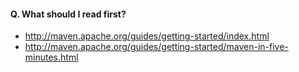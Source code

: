 #### Q. What should I read first?
- http://maven.apache.org/guides/getting-started/index.html
- http://maven.apache.org/guides/getting-started/maven-in-five-minutes.html
